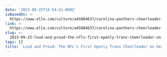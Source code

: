 ```yaml
---
date: '2023-09-25T16:54:31.000Z'
isBasedOn: >-
  https://www.elle.com/culture/a45084637/carolina-panthers-cheerleader-justine-lindsay/?utm_source=pocket-newtab-en-us
link: >-
  https://www.elle.com/culture/a45084637/carolina-panthers-cheerleader-justine-lindsay/?utm_source=pocket-newtab-en-us
slug: >-
  2023-09-25-loud-and-proud-the-nfls-first-openly-trans-cheerleader-on-her-journey-to
tags: []
title: 'Loud and Proud: The NFL’s First Openly Trans Cheerleader on Her Journey to '
---
```


